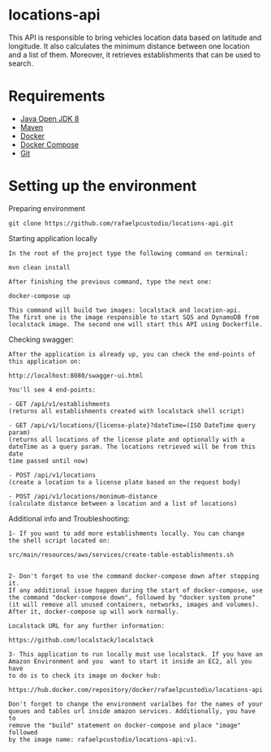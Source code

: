 # locations-api
This API is responsible to bring vehicles location data based on latitude and longitude. 
It also calculates the minimum distance between one location and a list of them. Moreover,
it retrieves establishments that can be used to search.

# Requirements

* [Java Open JDK 8](https://www.digitalocean.com/community/tutorials/how-to-install-java-with-apt-on-ubuntu-18-04)
* [Maven](https://maven.apache.org/install.html)
* [Docker](https://docs.docker.com/engine/install/ubuntu/#installation-methods)
* [Docker Compose](https://docs.docker.com/compose/install/#install-compose-on-linux-systems)
* [Git](https://git-scm.com/downloads)

# Setting up the environment

Preparing environment
```
git clone https://github.com/rafaelpcustodio/locations-api.git
```

Starting application locally
```
In the root of the project type the following command on terminal:

mvn clean install

After finishing the previous command, type the next one:

docker-compose up

This command will build two images: localstack and location-api. 
The first one is the image responsible to start SQS and DynamoDB from 
localstack image. The second one will start this API using Dockerfile.
```

Checking swagger:
```
After the application is already up, you can check the end-points of 
this application on:

http://localhost:8080/swagger-ui.html

You'll see 4 end-points:

- GET /api/v1/establishments 
(returns all establishments created with localstack shell script)

- GET /api/v1/locations/{license-plate}?dateTime=(ISO DateTime query param)  
(returns all locations of the license plate and optionally with a 
dateTime as a query param. The locations retrieved will be from this date 
time passed until now)

- POST /api/v1/locations 
(create a location to a license plate based on the request body)

- POST /api/v1/locations/monimum-distance 
(calculate distance between a location and a list of locations)
```

Additional info and Troubleshooting:
```
1- If you want to add more establishments locally. You can change
the shell script located on:

src/main/resources/aws/services/create-table-establishments.sh


2- Don't forget to use the command docker-compose down after stopping it.
If any additional issue happen during the start of docker-compose, use 
the command "docker-compose down", followed by "docker system prune" 
(it will remove all unused containers, networks, images and volumes).
After it, docker-compose up will work normally. 

Localstack URL for any further information:

https://github.com/localstack/localstack

3- This application to run locally must use localstack. If you have an 
Amazon Environment and you  want to start it inside an EC2, all you have
to do is to check its image on docker hub:

https://hub.docker.com/repository/docker/rafaelpcustodio/locations-api

Don't forget to change the environment varialbes for the names of your
queues and tables url inside amazon services. Additionally, you have to 
remove the "build" statement on docker-compose and place "image" followed
by the image name: rafaelpcustodio/locations-api:v1.
```
